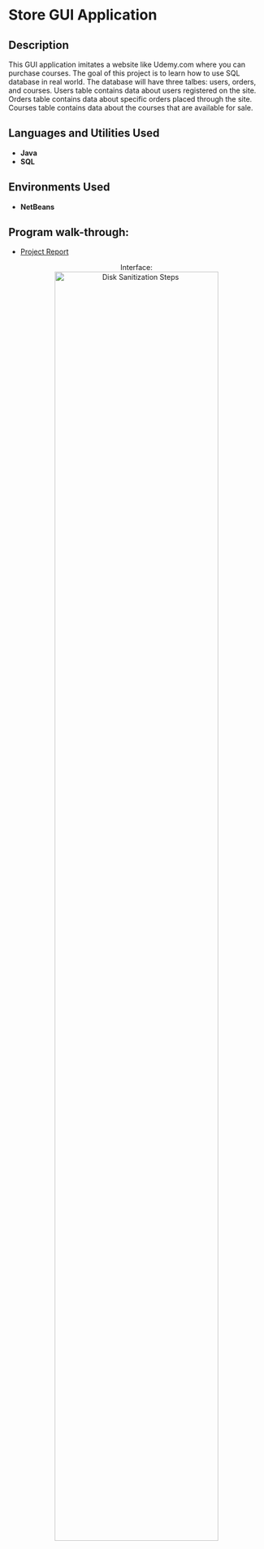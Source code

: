 <h1>Store GUI Application</h1>

<h2>Description</h2>
This GUI application imitates a website like Udemy.com where you can purchase courses. The goal of this project is to learn how to use SQL database in real world. The database will have three talbes: users, orders, and courses. Users table contains data about users registered on the site. Orders table contains data about specific orders placed through the site. Courses table contains data about the courses that are available for sale.
<br />


<h2>Languages and Utilities Used</h2>

- <b>Java</b> 
- <b>SQL</b>

<h2>Environments Used </h2>

- <b>NetBeans</b>

<h2>Program walk-through:</h2>

- [Project Report](https://github.com/almazakhun/StoreGuiSqlDatabase/blob/main/Final%20Deliverable.pptx)

<p align="center">
Interface: <br/>
<img src="https://i.imgur.com/nmpBfqD.jpg" height="80%" width="80%" alt="Disk Sanitization Steps"/>
